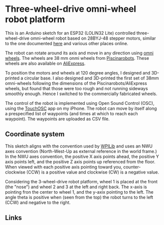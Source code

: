 # Three-wheel-drive omni-wheel robot platform

This is an Arduino sketch for an ESP32 (LOLIN32 Lite) controlled
three-wheel-drive omni-wheel robot based on 28BYJ-48 stepper motors, similar to the one documented [here][1] and various other places online.

The robot can rotate around its axis and move in any direction using [omni wheels][2]. The wheels are 38 mm onmi wheels from [Piscinarobots][3]. These wheels are also available on [AliExpress][4].

To position the motors and wheels at 120 degree angles, I designed
and 3D-printed a circular base. I also designed and 3D-printed the
first set of 38mm omni-wheels following the dimensions of the
Piscinarobots/AliExpress wheels, but found that those were too rough and not running sideways smoothly enough. Hence I switched to the commercially fabricated wheels.

The control of the robot is implemented using Open Sound Control
(OSC), using the [TouchOSC][5] app on my iPhone. The robot can move by itself along a prespecified list of waypoints (and times at which to reach each waypoint). The waypoints are uploaded as CSV file.

## Coordinate system

This sketch aligns with the convention used by [WPILib][6]
and uses an NWU axes convention (North-West-Up as external reference
in the world frame.) In the NWU axes convention, the positive
X axis points ahead, the positive Y axis points left, and the
positive Z axis points up referenced from the floor. When viewed
with each positive axis pointing toward you, counter-clockwise (CCW)
is a positive value and clockwise (CW) is a negative value.

Considering the 3-wheel-drive robot platform, wheel 1 is placed at
the front (the "nose") and wheel 2 and 3 at the left and right back.
The x-axis is pointing fron the center to wheel 1, and the y-axix
pointing to the left. The angle theta is positive when (seen from
the top) the robot turns to the left (CCW) and negative to the right.

## Links

[1]: https://github.com/manav20/3-wheel-omni
[2]: https://en.wikipedia.org/wiki/Omni_wheel
[3]: https://www.piscinarobots.nl/robots-y-kits/38mm%20(1.5%20inch)%20double%20plastic%20omni%20wheel%20(compatible%20met%20servo%20motor%20)%20-%2014184
[4]: https://nl.aliexpress.com/item/32478938051.html
[5]: https://hexler.net
[6]: https://docs.wpilib.org/en/stable/docs/software/basic-programming/coordinate-system.html

